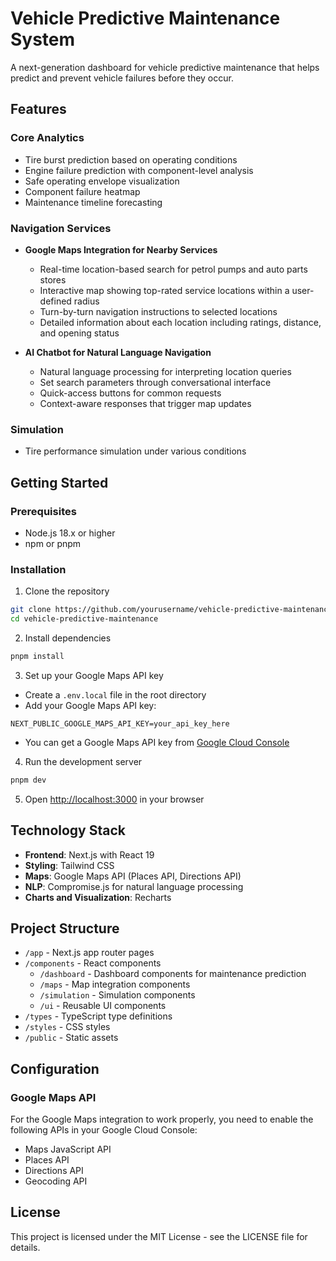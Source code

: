 # Vehicle Predictive Maintenance System

A next-generation dashboard for vehicle predictive maintenance that helps predict and prevent vehicle failures before they occur.

## Features

### Core Analytics
- Tire burst prediction based on operating conditions
- Engine failure prediction with component-level analysis
- Safe operating envelope visualization
- Component failure heatmap
- Maintenance timeline forecasting

### Navigation Services
- **Google Maps Integration for Nearby Services**
  - Real-time location-based search for petrol pumps and auto parts stores
  - Interactive map showing top-rated service locations within a user-defined radius
  - Turn-by-turn navigation instructions to selected locations
  - Detailed information about each location including ratings, distance, and opening status

- **AI Chatbot for Natural Language Navigation**
  - Natural language processing for interpreting location queries
  - Set search parameters through conversational interface
  - Quick-access buttons for common requests
  - Context-aware responses that trigger map updates

### Simulation
- Tire performance simulation under various conditions

## Getting Started

### Prerequisites
- Node.js 18.x or higher
- npm or pnpm

### Installation

1. Clone the repository
```bash
git clone https://github.com/yourusername/vehicle-predictive-maintenance.git
cd vehicle-predictive-maintenance
```

2. Install dependencies
```bash
pnpm install
```

3. Set up your Google Maps API key
- Create a `.env.local` file in the root directory
- Add your Google Maps API key:
```
NEXT_PUBLIC_GOOGLE_MAPS_API_KEY=your_api_key_here
```
- You can get a Google Maps API key from [Google Cloud Console](https://console.cloud.google.com/)

4. Run the development server
```bash
pnpm dev
```

5. Open [http://localhost:3000](http://localhost:3000) in your browser

## Technology Stack

- **Frontend**: Next.js with React 19
- **Styling**: Tailwind CSS
- **Maps**: Google Maps API (Places API, Directions API)
- **NLP**: Compromise.js for natural language processing
- **Charts and Visualization**: Recharts

## Project Structure

- `/app` - Next.js app router pages
- `/components` - React components
  - `/dashboard` - Dashboard components for maintenance prediction
  - `/maps` - Map integration components
  - `/simulation` - Simulation components
  - `/ui` - Reusable UI components
- `/types` - TypeScript type definitions
- `/styles` - CSS styles
- `/public` - Static assets

## Configuration

### Google Maps API

For the Google Maps integration to work properly, you need to enable the following APIs in your Google Cloud Console:

- Maps JavaScript API
- Places API
- Directions API
- Geocoding API

## License

This project is licensed under the MIT License - see the LICENSE file for details. 